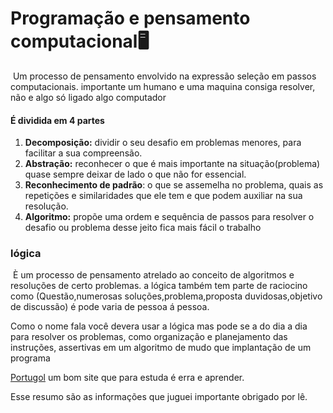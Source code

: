 # Programação e pensamento computacional:desktop_computer:

​     Um processo de pensamento envolvido na expressão seleção em passos computacionais. importante um humano e uma maquina consiga resolver, não e algo só ligado algo computador 

#### É dividida em 4 partes

1. **Decomposição:** dividir o seu desafio em problemas menores, para facilitar a sua compreensão.
2. **Abstração:** reconhecer o que é mais importante na situação(problema) quase sempre deixar de lado o que não for essencial.
3. **Reconhecimento de padrão**: o que se assemelha no problema, quais as repetições e similaridades que ele tem e que podem auxiliar na sua resolução.
4. **Algoritmo:** propõe uma ordem e sequência de passos para resolver o desafio ou problema desse jeito fica mais fácil o trabalho

 ### lógica 

​    È um processo de pensamento atrelado ao conceito de algoritmos e resoluções de certo problemas. a lógica também tem parte de raciocino como (Questão,numerosas soluções,problema,proposta duvidosas,objetivo de discussão) é pode varia de pessoa á pessoa. 

   Como o nome fala você devera usar a lógica mas pode se a do dia a dia para resolver os problemas, como organização e planejamento das instruções, assertivas em um algoritmo de mudo que implantação de um programa

[Portugol](https://dgadelha.github.io/Portugol-Webstudio/) um bom site que para estuda é erra e aprender. 

Esse resumo são as informações que juguei importante obrigado por lê.

